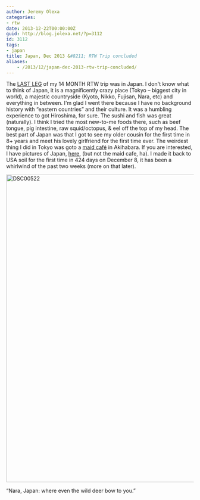 ```yaml
---
author: Jeremy Olexa
categories:
- rtw
date: 2013-12-22T00:00:00Z
guid: http://blog.jolexa.net/?p=3112
id: 3112
tags:
- japan
title: Japan, Dec 2013 &#8211; RTW Trip concluded
aliases:
    - /2013/12/japan-dec-2013-rtw-trip-concluded/
---
```


The <span style="text-decoration: underline;">LAST LEG</span> of my 14 MONTH RTW trip was in Japan. I don't know what to think of Japan, it is a magnificently crazy place (Tokyo &#8211; biggest city in world), a majestic countryside (Kyoto, Nikko, Fujisan, Nara, etc) and everything in between. I'm glad I went there because I have no background history with &#8220;eastern countries&#8221; and their culture. It was a humbling experience to got Hiroshima, for sure. The sushi and fish was great (naturally). I think I tried the most new-to-me foods there, such as beef tongue, pig intestine, raw squid/octopus, & eel off the top of my head. The best part of Japan was that I got to see my older cousin for the first time in 8+ years and meet his lovely girlfriend for the first time ever. The weirdest thing I did in Tokyo was goto a [maid café][1] in Akihabara. If you are interested, I have pictures of Japan, [here][2], (but not the maid cafe, ha). I made it back to USA soil for the first time in 424 days on December 8, it has been a whirlwind of the past two weeks (more on that later).

[<img class="alignleft size-large wp-image-3117" alt="DSC00522" src="https://blog.jolexa.net/wp-content/uploads/2013/12/DSC00522-768x1024.jpg" width="620" height="826" />][3]

&#8220;Nara, Japan: where even the wild deer bow to you.&#8221;

 [1]: https://en.wikipedia.org/wiki/Maid_caf%C3%A9
 [2]: http://www.flickr.com/photos/jolexa/sets/72157638784035283/
 [3]: https://blog.jolexa.net/wp-content/uploads/2013/12/DSC00522.jpg